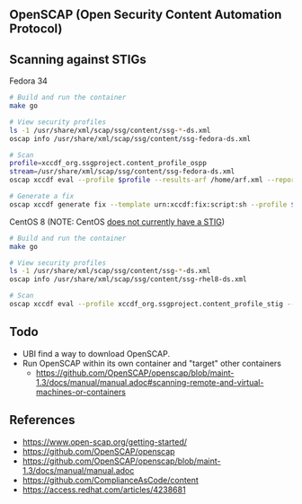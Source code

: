 ## OpenSCAP (Open Security Content Automation Protocol)

## Scanning against STIGs
Fedora 34
```bash
# Build and run the container
make go

# View security profiles
ls -1 /usr/share/xml/scap/ssg/content/ssg-*-ds.xml 
oscap info /usr/share/xml/scap/ssg/content/ssg-fedora-ds.xml

# Scan
profile=xccdf_org.ssgproject.content_profile_ospp
stream=/usr/share/xml/scap/ssg/content/ssg-fedora-ds.xml
oscap xccdf eval --profile $profile --results-arf /home/arf.xml --report /home/report.html $stream

# Generate a fix
oscap xccdf generate fix --template urn:xccdf:fix:script:sh --profile $profile --output /home/remed2script.sh --fetch-remote-resources --skip-valid $stream
```

CentOS 8
(NOTE: CentOS [does not currently have a STIG](https://github.com/ComplianceAsCode/content/issues/3743))
```bash
# Build and run the container
make go

# View security profiles
ls -1 /usr/share/xml/scap/ssg/content/ssg-*-ds.xml 
oscap info /usr/share/xml/scap/ssg/content/ssg-rhel8-ds.xml

# Scan
oscap xccdf eval --profile xccdf_org.ssgproject.content_profile_stig --results-arf /home/arf.xml --report /home/report.html /usr/share/xml/scap/ssg/content/ssg-rhel8-ds.xml
```

<!--
NOTE: Working with UBI often means dealing with RedHat subscription hurdles and yum repo limitations

UBI 7
```bash
# Download the package and install
curl -O http://mirror.centos.org/centos/8-stream/AppStream/x86_64/os/Packages/openscap-scanner-1.3.4-5.el8.x86_64.rpm
yum install --downloadonly openscap-scanner-1.3.4-5.el8.x86_64.rpm
```

UBI 7
```bash
# BUILD FROM SOURCE
# Clone Repo
yum install -y git
git clone --recurse-submodules https://github.com/OpenSCAP/openscap.git
cd openscap

# Install dependencies
yum install -y cmake dbus-devel GConf2-devel libacl-devel libblkid-devel libcap-devel libcurl-devel libgcrypt-devel libselinux-devel libxml2-devel libxslt-devel libattr-devel make openldap-devel pcre-devel perl-XML-Parser perl-XML-XPath perl-devel python-devel rpm-devel swig bzip2-devel gcc-c++ libyaml-devel xmlsec1-devel xmlsec1-openssl-devel

cd build/
cmake ../
make
make install
```
-->


## Todo
- UBI find a way to download OpenSCAP.
- Run OpenSCAP within its own container and "target" other containers
    - https://github.com/OpenSCAP/openscap/blob/maint-1.3/docs/manual/manual.adoc#scanning-remote-and-virtual-machines-or-containers


## References
- https://www.open-scap.org/getting-started/
- https://github.com/OpenSCAP/openscap
- https://github.com/OpenSCAP/openscap/blob/maint-1.3/docs/manual/manual.adoc
- https://github.com/ComplianceAsCode/content
- https://access.redhat.com/articles/4238681
